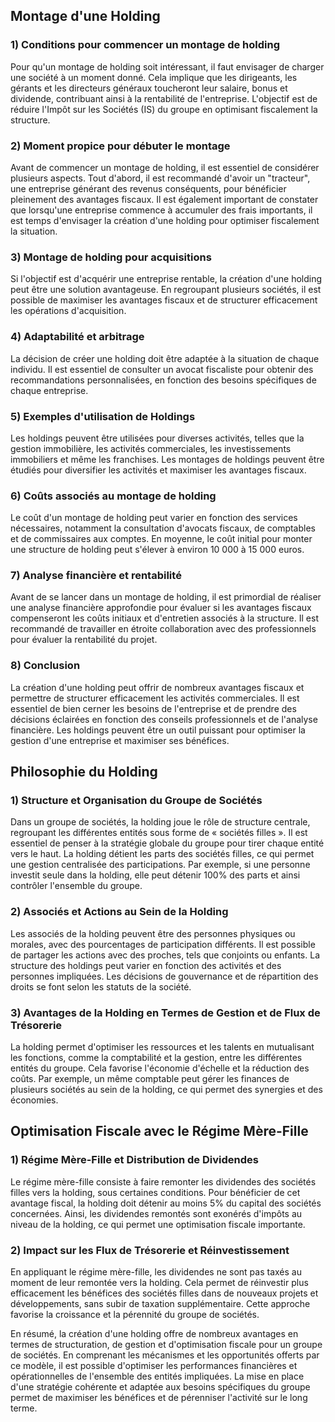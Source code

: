 ## Montage d'une Holding

### 1) Conditions pour commencer un montage de holding

Pour qu'un montage de holding soit intéressant, il faut envisager de charger une société à un moment donné. Cela implique que les dirigeants, les gérants et les directeurs généraux toucheront leur salaire, bonus et dividende, contribuant ainsi à la rentabilité de l'entreprise. L'objectif est de réduire l'Impôt sur les Sociétés (IS) du groupe en optimisant fiscalement la structure.

### 2) Moment propice pour débuter le montage

Avant de commencer un montage de holding, il est essentiel de considérer plusieurs aspects. Tout d'abord, il est recommandé d'avoir un "tracteur", une entreprise générant des revenus conséquents, pour bénéficier pleinement des avantages fiscaux. Il est également important de constater que lorsqu'une entreprise commence à accumuler des frais importants, il est temps d'envisager la création d'une holding pour optimiser fiscalement la situation.

### 3) Montage de holding pour acquisitions

Si l'objectif est d'acquérir une entreprise rentable, la création d'une holding peut être une solution avantageuse. En regroupant plusieurs sociétés, il est possible de maximiser les avantages fiscaux et de structurer efficacement les opérations d'acquisition.

### 4) Adaptabilité et arbitrage

La décision de créer une holding doit être adaptée à la situation de chaque individu. Il est essentiel de consulter un avocat fiscaliste pour obtenir des recommandations personnalisées, en fonction des besoins spécifiques de chaque entreprise.

### 5) Exemples d'utilisation de Holdings

Les holdings peuvent être utilisées pour diverses activités, telles que la gestion immobilière, les activités commerciales, les investissements immobiliers et même les franchises. Les montages de holdings peuvent être étudiés pour diversifier les activités et maximiser les avantages fiscaux.

### 6) Coûts associés au montage de holding

Le coût d'un montage de holding peut varier en fonction des services nécessaires, notamment la consultation d'avocats fiscaux, de comptables et de commissaires aux comptes. En moyenne, le coût initial pour monter une structure de holding peut s'élever à environ 10 000 à 15 000 euros.

### 7) Analyse financière et rentabilité

Avant de se lancer dans un montage de holding, il est primordial de réaliser une analyse financière approfondie pour évaluer si les avantages fiscaux compenseront les coûts initiaux et d'entretien associés à la structure. Il est recommandé de travailler en étroite collaboration avec des professionnels pour évaluer la rentabilité du projet.

### 8) Conclusion

La création d'une holding peut offrir de nombreux avantages fiscaux et permettre de structurer efficacement les activités commerciales. Il est essentiel de bien cerner les besoins de l'entreprise et de prendre des décisions éclairées en fonction des conseils professionnels et de l'analyse financière. Les holdings peuvent être un outil puissant pour optimiser la gestion d'une entreprise et maximiser ses bénéfices. 

## Philosophie du Holding

### 1) Structure et Organisation du Groupe de Sociétés

Dans un groupe de sociétés, la holding joue le rôle de structure centrale, regroupant les différentes entités sous forme de « sociétés filles ». Il est essentiel de penser à la stratégie globale du groupe pour tirer chaque entité vers le haut. La holding détient les parts des sociétés filles, ce qui permet une gestion centralisée des participations. Par exemple, si une personne investit seule dans la holding, elle peut détenir 100% des parts et ainsi contrôler l'ensemble du groupe.

### 2) Associés et Actions au Sein de la Holding

Les associés de la holding peuvent être des personnes physiques ou morales, avec des pourcentages de participation différents. Il est possible de partager les actions avec des proches, tels que conjoints ou enfants. La structure des holdings peut varier en fonction des activités et des personnes impliquées. Les décisions de gouvernance et de répartition des droits se font selon les statuts de la société.

### 3) Avantages de la Holding en Termes de Gestion et de Flux de Trésorerie

La holding permet d'optimiser les ressources et les talents en mutualisant les fonctions, comme la comptabilité et la gestion, entre les différentes entités du groupe. Cela favorise l'économie d'échelle et la réduction des coûts. Par exemple, un même comptable peut gérer les finances de plusieurs sociétés au sein de la holding, ce qui permet des synergies et des économies.

## Optimisation Fiscale avec le Régime Mère-Fille

### 1) Régime Mère-Fille et Distribution de Dividendes

Le régime mère-fille consiste à faire remonter les dividendes des sociétés filles vers la holding, sous certaines conditions. Pour bénéficier de cet avantage fiscal, la holding doit détenir au moins 5% du capital des sociétés concernées. Ainsi, les dividendes remontés sont exonérés d'impôts au niveau de la holding, ce qui permet une optimisation fiscale importante.

### 2) Impact sur les Flux de Trésorerie et Réinvestissement

En appliquant le régime mère-fille, les dividendes ne sont pas taxés au moment de leur remontée vers la holding. Cela permet de réinvestir plus efficacement les bénéfices des sociétés filles dans de nouveaux projets et développements, sans subir de taxation supplémentaire. Cette approche favorise la croissance et la pérennité du groupe de sociétés.

En résumé, la création d'une holding offre de nombreux avantages en termes de structuration, de gestion et d'optimisation fiscale pour un groupe de sociétés. En comprenant les mécanismes et les opportunités offerts par ce modèle, il est possible d'optimiser les performances financières et opérationnelles de l'ensemble des entités impliquées. La mise en place d'une stratégie cohérente et adaptée aux besoins spécifiques du groupe permet de maximiser les bénéfices et de pérenniser l'activité sur le long terme.